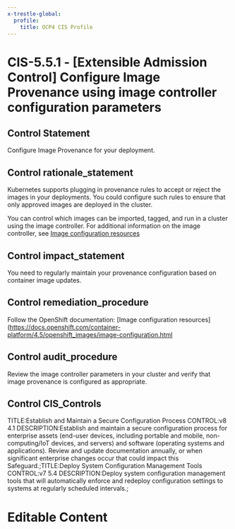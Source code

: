 ```yaml
---
x-trestle-global:
  profile:
    title: OCP4 CIS Profile
---
```


# CIS-5.5.1 - \[Extensible Admission Control\] Configure Image Provenance using image controller configuration parameters

## Control Statement

Configure Image Provenance for your deployment.

## Control rationale_statement

Kubernetes supports plugging in provenance rules to accept or reject the images in your deployments. You could configure such rules to ensure that only approved images are deployed in the cluster.

You can control which images can be imported, tagged, and run in a cluster using the image controller. For additional information on the image controller, see [Image configuration resources](https://docs.openshift.com/container-platform/4.5/openshift_images/image-configuration.html)

## Control impact_statement

You need to regularly maintain your provenance configuration based on container image updates.

## Control remediation_procedure

Follow the OpenShift documentation: [Image configuration resources](https://docs.openshift.com/container-platform/4.5/openshift_images/image-configuration.html

## Control audit_procedure

Review the image controller parameters in your cluster and verify that image provenance is configured as appropriate.

## Control CIS_Controls

TITLE:Establish and Maintain a Secure Configuration Process CONTROL:v8 4.1 DESCRIPTION:Establish and maintain a secure configuration process for enterprise assets (end-user devices, including portable and mobile, non-computing/IoT devices, and servers) and software (operating systems and applications). Review and update documentation annually, or when significant enterprise changes occur that could impact this Safeguard.;TITLE:Deploy System Configuration Management Tools CONTROL:v7 5.4 DESCRIPTION:Deploy system configuration management tools that will automatically enforce and redeploy configuration settings to systems at regularly scheduled intervals.;

# Editable Content

<!-- Make additions and edits below -->
<!-- The above represents the contents of the control as received by the profile, prior to additions. -->
<!-- If the profile makes additions to the control, they will appear below. -->
<!-- The above markdown may not be edited but you may edit the content below, and/or introduce new additions to be made by the profile. -->
<!-- If there is a yaml header at the top, parameter values may be edited. Use --set-parameters to incorporate the changes during assembly. -->
<!-- The content here will then replace what is in the profile for this control, after running profile-assemble. -->
<!-- The current profile has no added parts for this control, but you may add new ones here. -->
<!-- Each addition must have a heading either of the form ## Control my_addition_name -->
<!-- or ## Part a. (where the a. refers to one of the control statement labels.) -->
<!-- "## Control" parts are new parts added after the statement part. -->
<!-- "## Part" parts are new parts added into the top-level statement part with that label. -->
<!-- Subparts may be added with nested hash levels of the form ### My Subpart Name -->
<!-- underneath the parent ## Control or ## Part being added -->
<!-- See https://ibm.github.io/compliance-trestle/tutorials/ssp_profile_catalog_authoring/ssp_profile_catalog_authoring for guidance. -->
